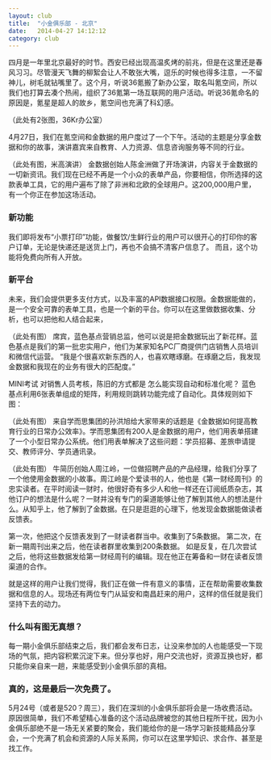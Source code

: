 ```yaml
---
layout: club
title:  "小金俱乐部 - 北京"
date:   2014-04-27 14:12:12
category: club
---
```


四月是一年里北京最好的时节。西安已经出现高温炙烤的前兆，但是在这里还是春风习习。尽管漫天飞舞的柳絮会让人不敢张大嘴，逗乐的时候也得多注意，一不留神儿，树毛就钻嘴里了。这个月，听说36氪搬了新办公室，取名叫氪空间，所以我们也打算去凑个热闹，组织了36氪第一场互联网的用户活动。听说36氪命名的原因是，氪星是超人的故乡，氪空间也充满了科幻感。

（此处有2张图，36Kr办公室）

4月27日，我们在氪空间和金数据的用户度过了一个下午。活动的主题是分享金数据和你的故事，演讲嘉宾来自教育、人力资源、信息咨询服务等不同的行业。

（此处有图，米高演讲）
金数据创始人陈金洲做了开场演讲，内容关于金数据的一切新资讯。我们现在已经不再是一个小众的表单产品，你要相信，你所选择的这款表单工具，它的用户遍布了除了非洲和北欧的全球用户。这200,000用户里，有一个你正在参加这场活动。

### 新功能
我们即将发布“小票打印”功能，做餐饮/生鲜行业的用户可以很开心的打印你的客户订单，无论是快递还是送货上门，再也不会搞不清客户信息了。
而且，这个功能将免费向所有人开放。

### 新平台
未来，我们会提供更多支付方式，以及丰富的API数据接口权限。金数据能做的，是一个安全可靠的表单工具，也是一个新的平台。你可以在这里做数据收集、分析，也可以把他和人结合起来，


（此处有图）
席宾，蓝色基点营销总监，他可以说是把金数据玩出了新花样。蓝色基点是我们的第一批忠实用户，他们为某家知名PC厂商提供门店销售人员培训和微信代运营。
“我是个很喜欢新东西的人，也喜欢瞎琢磨。在琢磨之后，我发现金数据和我现在的业务有很大的匹配度。”

MINI考试
对销售人员考核，陈旧的方式都是
怎么能实现自动和标准化呢？
蓝色基点利用6张表单组成的矩阵，利用规则跳转功能完成了自动化。具体规则如下图：




（此处有图）
来自学而思集团的孙洪旭给大家带来的话题是《金数据如何提高教育行业的日常办公效率》。学而思集团有200人是金数据的用户，他们用表单搭建了一个小型日常办公系统。他们用表单解决了这些问题：学员招募、差旅申请提交、教师评分、学员通讯录。

（此处有图）
牛简历创始人周江岭，一位做招聘产品的产品经理，给我们分享了一个他使用金数据的小故事。周江岭是个爱读书的人，他也是《第一财经周刊》的忠实读者。在平时阅读一财时，他很好奇有多少人和他一样还在订阅纸质杂志，其他订户的想法是什么呢？一财并没有专门的渠道能够让他了解到其他人的想法是什么。从知乎上，他了解到了金数据。在只是逛逛的心理下，他发现金数据能做读者反馈表。

第一次，他把这个反馈表发到了一财读者群当中。收集到了5条数据。
第二次，在新一期周刊出来之后，他在读者群里收集到200条数据。
如是反复，在几次尝试之后，他将这些数据发给第一财经周刊的编辑。现在他正在筹备和一财在读者反馈渠道的合作。

就是这样的用户让我们觉得，我们正在做一件有意义的事情，正在帮助需要收集数据和信息的人。现场还有两位专门从延安和南昌赶来的用户，这样的信任就是我们坚持下去的动力。

### 什么叫有图无真想？
每一期小金俱乐部结束之后，我们都会发布日志，让没来参加的人也能感受一下现场的气氛，把内容积累沉淀下来。但分享也好，用户交流也好，资源互换也好，都只能你亲自来一趟，来能感受到小金俱乐部的真相。

### 真的，这是最后一次免费了。
5月24号（或者是520？周三），我们在深圳的小金俱乐部将会是一场收费活动。原因很简单，我们不希望精心准备的这个活动品牌被您的其他日程所干扰，因为小金俱乐部绝不是一场无关紧要的聚会，我们能给你的是一场学习新技能精品分享会，一个充满了机会和资源的人际关系网，你可以在这里学知识、求合作、甚至是找工作。

